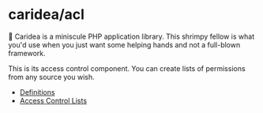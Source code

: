 # caridea/acl

🍤 Caridea is a miniscule PHP application library. This shrimpy fellow is what you'd use when you just want some helping hands and not a full-blown framework.

This is its access control component. You can create lists of permissions from any source you wish.

* [Definitions](01-definitions.md)
* [Access Control Lists](02-acls.md)
